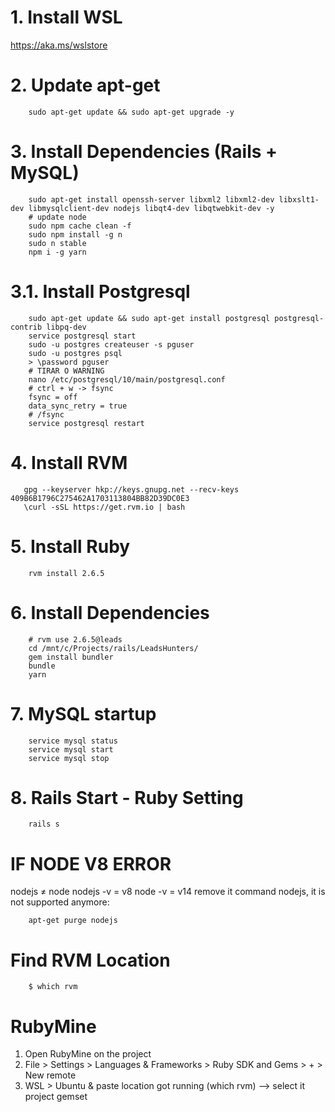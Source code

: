 # 1. Install WSL
https://aka.ms/wslstore

# 2. Update apt-get
```shell script
    sudo apt-get update && sudo apt-get upgrade -y
```

# 3. Install Dependencies (Rails + MySQL)
```shell script
    sudo apt-get install openssh-server libxml2 libxml2-dev libxslt1-dev libmysqlclient-dev nodejs libqt4-dev libqtwebkit-dev -y
    # update node
    sudo npm cache clean -f
    sudo npm install -g n
    sudo n stable
    npm i -g yarn
```

# 3.1. Install Postgresql
```shell
    sudo apt-get update && sudo apt-get install postgresql postgresql-contrib libpq-dev
    service postgresql start
    sudo -u postgres createuser -s pguser
    sudo -u postgres psql
    > \password pguser
    # TIRAR O WARNING
    nano /etc/postgresql/10/main/postgresql.conf
    # ctrl + w -> fsync 
    fsync = off
    data_sync_retry = true
    # /fsync
    service postgresql restart
```

# 4. Install RVM
 ```shell script
    gpg --keyserver hkp://keys.gnupg.net --recv-keys 409B6B1796C275462A1703113804BB82D39DC0E3
    \curl -sSL https://get.rvm.io | bash  
```

# 5. Install Ruby
```shell script
    rvm install 2.6.5 
```

# 6. Install Dependencies
```shell script
    # rvm use 2.6.5@leads
    cd /mnt/c/Projects/rails/LeadsHunters/
    gem install bundler
    bundle
    yarn
```

# 7. MySQL startup
```shell script
    service mysql status
    service mysql start
    service mysql stop
```

# 8. Rails Start - Ruby Setting
```shell script
    rails s
```

# IF NODE V8 ERROR
nodejs ≠ node
nodejs -v = v8
node -v = v14
remove it command nodejs, it is not supported anymore:
```shell script
    apt-get purge nodejs
```

# Find RVM Location
```shell script
    $ which rvm 
```

# RubyMine
1. Open RubyMine on the project
1. File > Settings > Languages & Frameworks > Ruby SDK and Gems > + > New remote
1. WSL > Ubuntu & paste location got running (which rvm) --> select it project gemset
